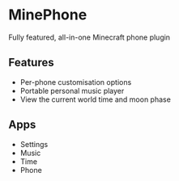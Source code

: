 # MinePhone
Fully featured, all-in-one Minecraft phone plugin

## Features
- Per-phone customisation options
- Portable personal music player
- View the current world time and moon phase

## Apps
- Settings
- Music
- Time
- Phone